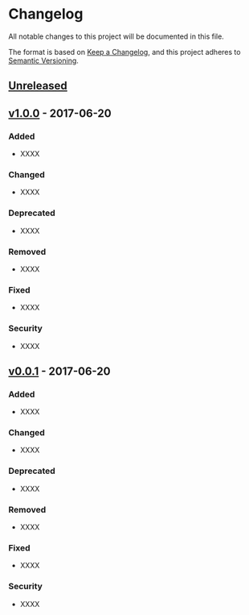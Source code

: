 # Changelog

All notable changes to this project will be documented in this file.

The format is based on [Keep a Changelog](https://keepachangelog.com/en/1.0.0/), and this project adheres to [Semantic Versioning](https://semver.org/spec/v2.0.0.html).

## [Unreleased]

## [v1.0.0] - 2017-06-20

### Added

- XXXX

### Changed

- XXXX

### Deprecated

- XXXX

### Removed

- XXXX

### Fixed

- XXXX

### Security

- XXXX

## [v0.0.1] - 2017-06-20

### Added

- XXXX

### Changed

- XXXX

### Deprecated

- XXXX

### Removed

- XXXX

### Fixed

- XXXX

### Security

- XXXX

[Unreleased]: https://github.com/olivierlacan/keep-a-changelog/compare/v1.0.0...HEAD
[v1.0.0]: https://github.com/olivierlacan/keep-a-changelog/compare/v0.3.0...v1.0.0
[v0.0.1]: https://github.com/olivierlacan/keep-a-changelog/releases/tag/v0.0.1
